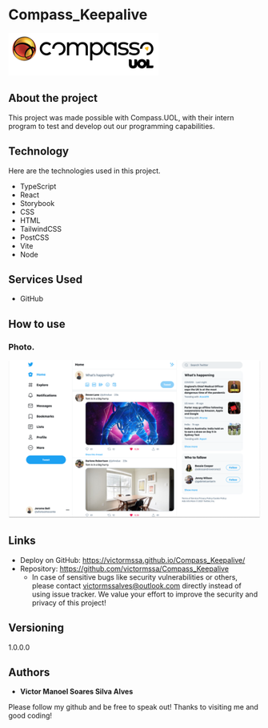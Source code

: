 # Compass_Keepalive
 ![Compass Logo](https://github.com/victormssa/Compass_Keepalive/blob/main/assets/imgs/LogoCompasso%201.svg)


## About the project
This project was made possible with Compass.UOL, with their intern program to test and develop out  our programming capabilities.


## Technology 

Here are the technologies used in this project.

* TypeScript
* React
* Storybook
* CSS
* HTML
* TailwindCSS
* PostCSS
* Vite
* Node

## Services Used

* GitHub

## How to use

### Photo.

![Image](https://raw.githubusercontent.com/victormssa/React-TS-Twitter-Web-UI/main/layout/Feed/Light.png)

## Links
  - Deploy on GitHub: https://victormssa.github.io/Compass_Keepalive/
  - Repository: https://github.com/victormssa/Compass_Keepalive
    - In case of sensitive bugs like security vulnerabilities or others, please contact
      victormssalves@outlook.com directly instead of using issue tracker. We value your effort
      to improve the security and privacy of this project!

  ## Versioning

  1.0.0.0


  ## Authors

  * **Victor Manoel Soares Silva Alves** 

  Please follow my github and be free to speak out!
  Thanks to visiting me and good coding!
